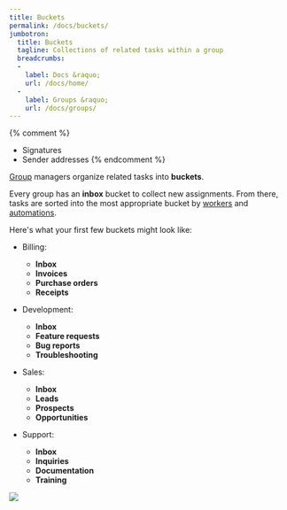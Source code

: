 ```yaml
---
title: Buckets
permalink: /docs/buckets/
jumbotron:
  title: Buckets
  tagline: Collections of related tasks within a group
  breadcrumbs:
  -
    label: Docs &raquo;
    url: /docs/home/
  -
    label: Groups &raquo;
    url: /docs/groups/
---
```


{% comment %}
* Signatures
* Sender addresses
{% endcomment %}

[Group](/docs/groups/) managers organize related tasks into **buckets**.

Every group has an **inbox** bucket to collect new assignments. From there, tasks are sorted into the most appropriate bucket by [workers](/docs/workers/) and [automations](/docs/automations/).

Here's what your first few buckets might look like:

* Billing:
  * **Inbox**
  * **Invoices**
  * **Purchase orders**
  * **Receipts**

* Development:
  * **Inbox**
  * **Feature requests**
  * **Bug reports**
  * **Troubleshooting**

* Sales:
  * **Inbox**
  * **Leads**
  * **Prospects**
  * **Opportunities**

* Support:
  * **Inbox**
  * **Inquiries**
  * **Documentation**
  * **Training**

<div class="cerb-screenshot">
<img src="/assets/images/docs/using-cerb/buckets/buckets.png" class="screenshot">
</div>
